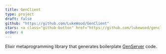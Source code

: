 ```yaml
---
title: GenClient
type: project
draft: false
github: "https://github.com/LukeWood/GenClient"
stars: <a class="github-button" href="https://github.com/lukewood/genclient" data-icon="octicon-star" data-show-count="true" aria-label="Star lukewood/genclient on GitHub">Star</a>
order: 4
---
```

Elixir metaprogramming library that generates boilerplate [GenServer](https://hexdocs.pm/elixir/GenServer.html) code.
